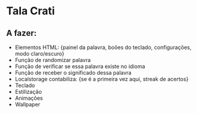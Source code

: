# Tala Crati

## A fazer:
- Elementos HTML: \{painel da palavra, boões do teclado, configurações, modo claro/escuro}
- Função de randomizar palavra
- Função de verificar se essa palavra existe no idioma
- Função de receber o significado dessa palavra
- Localstorage contabiliza: \{se é a primeira vez aqui, streak de acertos}
- Teclado
- Estilização
- Animações
- Wallpaper